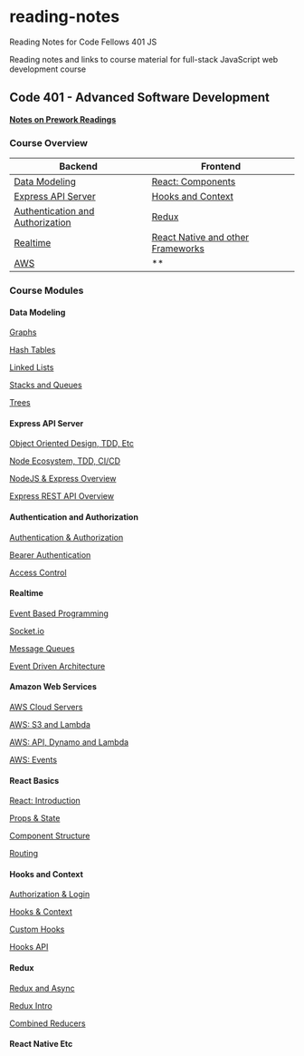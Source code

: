 # reading-notes
Reading Notes for Code Fellows 401 JS

Reading notes and links to course material for full-stack JavaScript web development course

## Code 401 - Advanced Software Development

**[Notes on Prework Readings](pre-work/prework.md)**

### Course Overview

Backend | Frontend
------- | --------
[Data Modeling](#data-modeling) | [React: Components](#react-basics)
[Express API Server](#express-api-server) | [Hooks and Context](#hooks-and-context)
[Authentication and Authorization](#authentication-and-authorization) | [Redux](#redux)
[Realtime](#realtime) | [React Native and other Frameworks](#react-native-etc)
[AWS](#amazon-web-services) | **

### Course Modules

#### Data Modeling

[Graphs](data-structures/graphs.md)

[Hash Tables](data-structures/hash-tables.md)

[Linked Lists](data-structures/linked-lists.md)

[Stacks and Queues](data-structures/stacks-and-queues.md)

[Trees](data-structures/trees.md)

#### Express API Server

[Object Oriented Design, TDD, Etc](week2/oop-tdd.md)

[Node Ecosystem, TDD, CI/CD](week1/node-tdd-cicd.md)

[NodeJS & Express Overview](backend/node-express-overview.md)

[Express REST API Overview](backend/Express-REST-API.md)

#### Authentication and Authorization

[Authentication & Authorization](authentication/auth.md)

[Bearer Authentication](authentication/bearer-auth.md)

[Access Control](authentication/access-control.md)

#### Realtime

[Event Based Programming](realtime/event-driven-programs.md)

[Socket.io](realtime/socket-io.md)

[Message Queues](realtime/message-queue.md)

[Event Driven Architecture](realtime/event-driven-architecture.md)

#### Amazon Web Services

[AWS Cloud Servers](aws/aws-cloud.md)

[AWS: S3 and Lambda](aws/aws-s3-lambda.md)

[AWS: API, Dynamo and Lambda](aws/aws-services.md)

[AWS: Events](aws/aws-events.md)

#### React Basics

[React: Introduction](react/react-intro.md)

[Props & State](react/props-state.md)

[Component Structure](react/components.md)

[Routing](react/routing.md)

#### Hooks and Context

[Authorization & Login](react/auth-login.md)

[Hooks & Context](react/hooks-context.md)

[Custom Hooks](react/custom-hooks.md)

[Hooks API](react/hooks-api.md)

#### Redux

[Redux and Async](react/redux-async.md)

[Redux Intro](react/redux.md)

[Combined Reducers](react/combined-reducers.md)

#### React Native Etc
